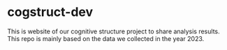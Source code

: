 # cogstruct-dev

This is website of our cognitive structure project to share analysis results. This repo is mainly based on the data we collected in the year 2023.
